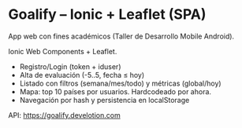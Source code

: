 ﻿# Goalify – Ionic + Leaflet (SPA)

App web con fines académicos (Taller de Desarrollo Mobile Android). 

Ionic Web Components + Leaflet.

* Registro/Login (token + iduser)
* Alta de evaluación (-5..5, fecha ≤ hoy)
* Listado con filtros (semana/mes/todo) y métricas (global/hoy)
* Mapa: top 10 países por usuarios. Hardcodeado por ahora.
* Navegación por hash y persistencia en localStorage

API: https://goalify.develotion.com

